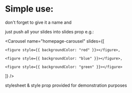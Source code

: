# Simple use:

don't forget to give it a name and

just push all your slides into slides prop e.g.:

<Carousel name="homepage-carousel" slides={[

    <figure style={{ backgroundColor: "red" }}></figure>,

    <figure style={{ backgroundColor: "blue" }}></figure>,

    <figure style={{ backgroundColor: "green" }}></figure>

]} />

stylesheet & style prop provided for demonstration purposes
